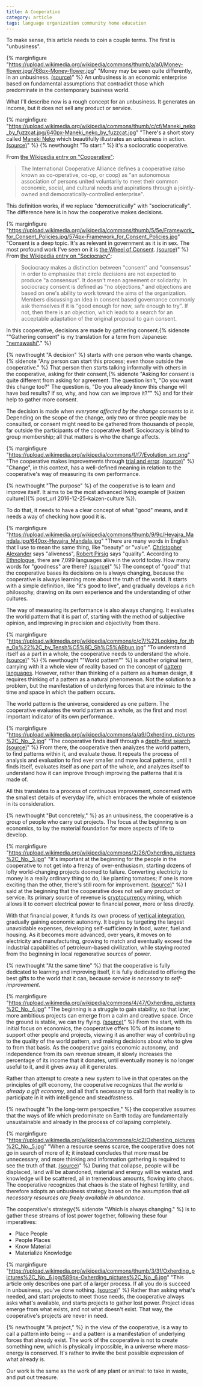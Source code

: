 ```yaml
---
title: A Cooperative
category: article
tags: language organization community home education
---
```


To make sense, this article needs to coin a couple terms. The first is "unbusiness".

{% marginfigure "https://upload.wikimedia.org/wikipedia/commons/thumb/a/a0/Money-flower.jpg/768px-Money-flower.jpg" "Money may be seen quite differently, in an unbusiness. [(source)](https://commons.wikimedia.org/wiki/File:Money-flower.jpg)" %}
An unbusiness is an economic enterprise based on fundamental assumptions that contradict those which predominate in the contemporary business world.

What I'll describe now is a rough concept for an unbusiness. It generates an income, but it does not sell any product or service.

{% marginfigure "https://upload.wikimedia.org/wikipedia/commons/thumb/c/cf/Maneki_neko_by_fuzzcat.jpg/640px-Maneki_neko_by_fuzzcat.jpg" "There's a short story called [Maneki Neko](http://www.lightspeedmagazine.com/fiction/maneki-neko/) which beautifully illustrates an unbusiness in action. [(source)](https://commons.wikimedia.org/wiki/File:Maneki_neko_by_fuzzcat.jpg)" %}
{% newthought "To start:" %} it's a sociocratic cooperative.

From [the Wikipedia entry on "Cooperative"](https://en.wikipedia.org/wiki/Cooperative):
> The International Cooperative Alliance defines a cooperative (also known as co-operative, co-op, or coop) as "an autonomous association of persons united voluntarily to meet their common economic, social, and cultural needs and aspirations through a jointly-owned and democratically-controlled enterprise".

This definition works, if we replace "democratically" with "sociocratically". The difference here is in how the cooperative makes decisions.

{% marginfigure "https://upload.wikimedia.org/wikipedia/commons/thumb/5/5e/Framework_for_Consent_Policies.jpg/574px-Framework_for_Consent_Policies.jpg" "Consent is a deep topic. It's as relevant in government as it is in sex. The most profound work I've seen on it is [the Wheel of Consent](https://bettymartin.org/videos/). [(source)](https://commons.wikimedia.org/wiki/File:Framework_for_Consent_Policies.jpg)" %}
From [the Wikipedia entry on "Sociocracy"](https://en.wikipedia.org/wiki/Sociocracy):
> Sociocracy makes a distinction between "consent" and "consensus" in order to emphasize that circle decisions are not expected to produce "a consensus". It doesn't mean agreement or solidarity. In sociocracy consent is defined as "no objections," and objections are based on one's ability to work toward the aims of the organization. Members discussing an idea in consent based governance commonly ask themselves if it is "good enough for now, safe enough to try". If not, then there is an objection, which leads to a search for an acceptable adaptation of the original proposal to gain consent.

In this cooperative, decisions are made by gathering consent.{% sidenote "\"Gathering consent\" is my translation for a term from Japanese: [\"nemawashi\"](https://en.wikipedia.org/wiki/Nemawashi)." %}

{% newthought "A decision" %} starts with one person who wants change.{% sidenote "Any person can start this process; even those outside the cooperative." %} That person then starts talking informally with others in the cooperative, asking for their consent,{% sidenote "Asking for consent is quite different from asking for agreement. The question isn't, \"Do you want this change too?\" The question is, \"Do you already know this change will have bad results? If so, why, and how can we improve it?\"" %} and for their help to gather more consent.

The decision is made when *everyone affected by the change consents to it*. Depending on the scope of the change, only two or three people may be consulted, or consent might need to be gathered from thousands of people, far outside the participants of the cooperative itself. Sociocracy is blind to group membership; all that matters is who the change affects.

{% marginfigure "https://upload.wikimedia.org/wikipedia/commons/f/f7/Evolution_sm.png" "The cooperative makes improvements through [trial and error](https://www.ted.com/talks/tim_harford). [(source)](https://upload.wikimedia.org/wikipedia/commons/f/f7/Evolution_sm.png)" %}
"Change", in this context, has a well-defined meaning in relation to the cooperative's way of measuring its own performance.

{% newthought "The purpose" %} of the cooperative is to learn and improve itself. It aims to be the most advanced living example of [kaizen culture]({% post_url 2016-12-25-kaizen-culture %}).

To do that, it needs to have a clear concept of what "good" means, and it needs a way of checking how good it is.

{% marginfigure "https://upload.wikimedia.org/wikipedia/commons/thumb/9/9c/Hevajra_Mandala.jpg/640px-Hevajra_Mandala.jpg" "There are many words in English that I use to mean the same thing, like \"beauty\" or \"value\". [Christopher Alexander](https://en.wikipedia.org/wiki/Christopher_Alexander) says \"aliveness\", [Robert Pirsig](https://en.wikipedia.org/wiki/Pirsig%27s_metaphysics_of_Quality) says \"quality\". According to [Ethnologue](https://www.ethnologue.com/), there are 7,099 languages alive in the world today. How many words for \"goodness\" are there? [(source)](https://commons.wikimedia.org/wiki/File:Hevajra_Mandala.jpg)" %}
The concept of "good" that the cooperative bases its decisions on is always changing, because the cooperative is always learning more about the truth of the world. It starts with a simple definition, like "it's good to live", and gradually develops a rich philosophy, drawing on its own experience and the understanding of other cultures.

The way of measuring its performance is also always changing. It evaluates the world pattern that it is part of, starting with the method of subjective opinion, and improving in precision and objectivity from there.

{% marginfigure "https://upload.wikimedia.org/wikipedia/commons/c/c7/%22Looking_for_the_Ox%22%2C_by_Tensh%C5%8D_Sh%C5%ABbun.jpg" "To understand itself as a part in a whole, the cooperative needs to understand the whole. [(source)](https://commons.wikimedia.org/wiki/File:%22Looking_for_the_Ox%22,_by_Tensh%C5%8D_Sh%C5%ABbun.jpg)" %}
{% newthought "\"World pattern\"" %} is another original term, carrying with it a whole view of reality based on the concept of [pattern languages](https://en.wikipedia.org/wiki/Pattern_language). However, rather than thinking of a pattern as a human design, it requires thinking of a pattern as a natural phenomenon. Not the solution to a problem, but the manifestation of underlying forces that are intrinsic to the time and space in which the pattern occurs.

The world pattern is the universe, considered as one pattern. The cooperative evaluates the world pattern as a whole, as the first and most important indicator of its own performance.

{% marginfigure "https://upload.wikimedia.org/wikipedia/commons/a/a9/Oxherding_pictures%2C_No._2.jpg" "The cooperative finds itself through a [depth-first search](https://en.wikipedia.org/wiki/Depth-first_search). [(source)](https://commons.wikimedia.org/wiki/File:Oxherding_pictures,_No._2.jpg)" %}
From there, the cooperative then analyzes the world pattern, to find patterns within it, and evaluate those. It repeats the process of analysis and evaluation to find ever smaller and more local patterns, until it finds itself, evaluates itself as one part of the whole, and analyzes itself to understand how it can improve through improving the patterns that it is made of.

All this translates to a process of continuous improvement, concerned with the smallest details of everyday life, which embraces the whole of existence in its consideration.

{% newthought "But concretely," %} as an unbusiness, the cooperative is a group of people who carry out projects. The focus at the beginning is on economics, to lay the material foundation for more aspects of life to develop.

{% marginfigure "https://upload.wikimedia.org/wikipedia/commons/2/26/Oxherding_pictures%2C_No._3.jpg" "It's important at the beginning for the people in the cooperative to not get into a frenzy of over-enthusiasm, starting dozens of lofty world-changing projects doomed to failure. Converting electricity to money is a really ordinary thing to do, like planting tomatoes; if one is more exciting than the other, there's still room for improvement. [(source)](https://commons.wikimedia.org/wiki/File:Oxherding_pictures,_No._3.jpg)" %}
I said at the beginning that the cooperative does not sell any product or service. Its primary source of revenue is [cryptocurrency](https://en.wikipedia.org/wiki/Cryptocurrency) mining, which allows it to convert electrical power to financial power, more or less directly.

With that financial power, it funds its own process of [vertical integration](https://en.wikipedia.org/wiki/Vertical_integration), gradually gaining economic autonomy. It begins by targeting the largest unavoidable expenses, developing self-sufficiency in food, water, fuel and housing. As it becomes more advanced, over years, it moves on to electricity and manufacturing, growing to match and eventually exceed the industrial capabilities of petroleum-based civilization, while staying rooted from the beginning in local regenerative sources of power.

{% newthought "At the same time" %} that the cooperative is fully dedicated to learning and improving itself, it is fully dedicated to offering the best gifts to the world that it can, because *service is necessary to self-improvement*.

{% marginfigure "https://upload.wikimedia.org/wikipedia/commons/4/47/Oxherding_pictures%2C_No._4.jpg" "The beginning is a struggle to gain stability, so that later, more ambitious projects can emerge from a calm and creative space. Once the ground is stable, we can try flying. [(source)](https://commons.wikimedia.org/wiki/File:Oxherding_pictures,_No._4.jpg)" %}
From the start, with its initial focus on economics, the cooperative offers 10% of its income to support other people and projects, viewing it as another way of contributing to the quality of the world pattern, and making decisions about who to give to from that basis. As the cooperative gains economic autonomy, and independence from its own revenue stream, it slowly increases the percentage of its income that it donates, until eventually money is no longer useful to it, and it gives away all it generates.

Rather than attempt to create a new system to live in that operates on the principles of gift economy, the cooperative recognizes that *the world is already a gift economy*, and all that's necessary to call forth that reality is to participate in it with intelligence and steadfastness.

{% newthought "In the long-term perspective," %} the cooperative assumes that the ways of life which predominate on Earth today are fundamentally unsustainable and already in the process of collapsing completely.

{% marginfigure "https://upload.wikimedia.org/wikipedia/commons/c/c2/Oxherding_pictures%2C_No._5.jpg" "When a resource seems scarce, the cooperative does not go in search of more of it; it instead concludes that more must be unnecessary, and more thinking and information gathering is required to see the truth of that. [(source)](https://commons.wikimedia.org/wiki/File:Oxherding_pictures,_No._5.jpg)" %}
During that collapse, people will be displaced, land will be abandoned, material and energy will be wasted, and knowledge will be scattered, all in tremendous amounts, flowing into chaos. The cooperative recognizes that chaos is the state of highest fertility, and therefore adopts an unbusiness strategy based on the assumption that *all necessary resources are freely available in abundance*.

The cooperative's strategy{% sidenote "Which is always changing." %} is to gather these streams of lost power together, following these four imperatives:
- Place People
- People Places
- Know Material
- Materialize Knowledge

{% marginfigure "https://upload.wikimedia.org/wikipedia/commons/thumb/3/3f/Oxherding_pictures%2C_No._6.jpg/589px-Oxherding_pictures%2C_No._6.jpg" "This article only describes one part of a larger process. If all you do is succeed in unbusiness, you've done nothing. [(source)](https://commons.wikimedia.org/wiki/File:Oxherding_pictures,_No._6.jpg)" %}
Rather than asking what's needed, and start projects to meet those needs, the cooperative always asks what's available, and starts projects to gather lost power. Project ideas emerge from what exists, and not what doesn't exist. That way, the cooperative's projects are never in need.

{% newthought "A project," %} in the view of the cooperative, is a way to call a pattern into being -- and a pattern is a manifestation of underlying forces that already exist. The work of the cooperative is not to create something new, which is physically impossible, in a universe where mass-energy is conserved. It's rather to invite the best possible expression of what already is.

Our work is the same as the work of any plant or animal: to take in waste, and put out treasure.
